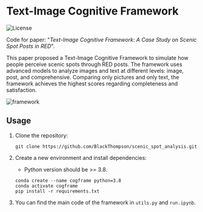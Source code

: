 # Text-Image Cognitive Framework

![License](https://img.shields.io/badge/license-MIT-brightgreen)

Code for paper: "*Text-Image Cognitive Framework: A Case Study on Scenic Spot Posts in RED*". 

This paper proposed a Text-Image Cognitive Framework to simulate how people perceive scenic spots through RED posts. The framework uses advanced models to analyze images and text at different levels: image, post, and comprehensive. Comparing only pictures and only text, the framework achieves the highest scores regarding completeness and satisfaction.



![framework](https://black-thompson.oss-cn-beijing.aliyuncs.com/img/framework.png)

## Usage

1. Clone the repository:

   ```
   git clone https://github.com/BlackThompson/scenic_spot_analysis.git
   ```

2. Create a new environment and install dependencies:

   - Python version should be >= 3.8.

   ```
   conda create --name cogframe python=3.8
   conda activate cogframe
   pip install -r requirements.txt
   ```

3. You can find the main code of the framework in `utils.py` and `run.ipynb`.

